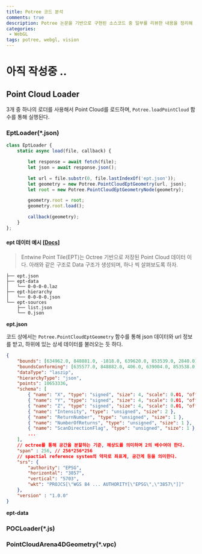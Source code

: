 ```yaml
---
title: Potree 코드 분석
comments: true
description: Potree 논문을 기반으로 구현된 소스코드 중 일부를 리뷰한 내용을 정리해 보았다.
categories:
 - WebGL
tags: potree, webgl, vision 
---
```


# 아직 작성중 ..

## Point Cloud Loader

3개 중 하나의 로더를 사용해서 Point Cloud를 로드하며, `Potree.loadPointCloud` 함수를 통해 실행된다.

### EptLoader(*.json)

```javascript
class EptLoader {
	static async load(file, callback) {

		let response = await fetch(file);
		let json = await response.json();

		let url = file.substr(0, file.lastIndexOf('ept.json'));
		let geometry = new Potree.PointCloudEptGeometry(url, json);
		let root = new Potree.PointCloudEptGeometryNode(geometry);

		geometry.root = root;
		geometry.root.load();

		callback(geometry);
	}
};
```

#### ept 데이터 예시 [[Docs](https://entwine.io/entwine-point-tile.html#)] 

> Entwine Point Tile(EPT)는 Octree 기반으로 저장된 Point Cloud 데이터 이다. 아래와 같은 구조로 Data 구조가 생성되며, 하나 씩 살펴보도록 하자.

```
├── ept.json
├── ept-data
│   └── 0-0-0-0.laz
├── ept-hierarchy
│   └── 0-0-0-0.json
└── ept-sources
    ├── list.json
    └── 0.json
```

**ept.json**

코드 상에서는 `Potree.PointCloudEptGeometry` 함수를 통해 json 데이터와 url 정보를 받고, 하위에 있는 상세 데이터를 불러오는 듯 하다.

```json
{
    "bounds": [634962.0, 848881.0, -1818.0, 639620.0, 853539.0, 2840.0],
    "boundsConforming": [635577.0, 848882.0, 406.0, 639004.0, 853538.0, 616.0],
    "dataType": "laszip",
    "hierarchyType": "json",
    "points": 10653336,
    "schema": [
        { "name": "X", "type": "signed", "size": 4, "scale": 0.01, "offset": 637291.0 },
        { "name": "Y", "type": "signed", "size": 4, "scale": 0.01, "offset": 851210.0 },
        { "name": "Z", "type": "signed", "size": 4, "scale": 0.01, "offset": 511.0 },
        { "name": "Intensity", "type": "unsigned", "size": 2 },
        { "name": "ReturnNumber", "type": "unsigned", "size": 1 },
        { "name": "NumberOfReturns", "type": "unsigned", "size": 1 },
        { "name": "ScanDirectionFlag", "type": "unsigned", "size": 1 },
        ...
    ],
    // octree를 통해 공간을 분할하는 기준, 해상도를 의미하며 2의 배수여야 한다. 
    "span" : 256, // 256*256*256
    // spactial reference system의 약자로 좌표계, 공간계 등을 의미한다.
    "srs": {
        "authority": "EPSG",
        "horizontal": "3857",
        "vertical": "5703",
        "wkt": "PROJCS[\"WGS 84 ... AUTHORITY[\"EPSG\",\"3857\"]]"
    },
    "version" : "1.0.0"
}
```

**ept-data**


### POCLoader(*.js)

### PointCloudArena4DGeometry(*.vpc)